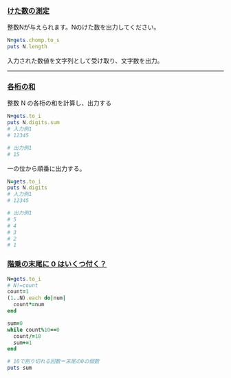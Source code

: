 ### [けた数の測定](https://paiza.jp/works/mondai/conditions_branch/conditions_branch__complex_step1)
整数Nが与えられます。Nのけた数を出力してください。
```Ruby
N=gets.chomp.to_s
puts N.length
```
入力された数値を文字列として受け取り、文字数を出力。
***


### [各桁の和](https://paiza.jp/works/mondai/loop_problems2/loop_problems2__digit_sum)
整数 N の各桁の和を計算し、出力する
```Ruby
N=gets.to_i
puts N.digits.sum
# 入力例1
# 12345

# 出力例1
# 15
```
一の位から順番に出力する。
```Ruby
N=gets.to_i
puts N.digits
# 入力例1
# 12345

# 出力例1
# 5
# 4
# 3
# 2
# 1
```

### [階乗の末尾に 0 はいくつ付く？](https://paiza.jp/works/mondai/loop_problems2/loop_problems2__factorial_zero)
```Ruby
N=gets.to_i
# N!=count
count=1
(1..N).each do|num|
  count*=num
end

sum=0
while count%10==0
  count/=10
  sum+=1
end

# 10で割り切れる回数＝末尾の0の個数
puts sum
```
